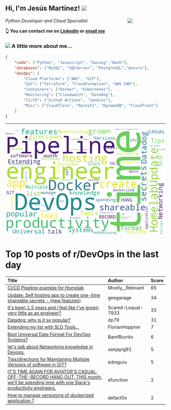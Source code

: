 <!--
**jmartinezl/jmartinezl** is a ✨ _special_ ✨ repository because its `README.md` (this file) appears on your GitHub profile.

Here are some ideas to get you started:

- 🔭 I’m currently working on ...
- 🌱 I’m currently learning ...
- 👯 I’m looking to collaborate on ...
- 🤔 I’m looking for help with ...
- 💬 Ask me about ...
- 📫 How to reach me: ...
- 😄 Pronouns: ...
- ⚡ Fun fact: ...
-->

<h2>Hi, I'm Jesús Martinez! <img src="https://media.giphy.com/media/WUlplcMpOCEmTGBtBW/giphy.gif" width="30"> </h2>
<img align='right' src="https://media.giphy.com/media/NytMLKyiaIh6VH9SPm/giphy.gif" width="120">
<p><em>Python Developer and Cloud Specialist
</em></p>

**👆 You can contact me on [Linkedin](https://www.linkedin.com/in/jes%C3%BAs-martinez-2b7b10104/) or [email me](mailto:jesus.mtz.lorenzo@gmail.com)**

### <img src="https://media.giphy.com/media/VgCDAzcKvsR6OM0uWg/giphy.gif" width="50"> A little more about me...  

```json
{
    "code": ["Python", "Javascript", "GoLang","Bash"],
    "databases": ["MySQL", "SQLServer", "PostgreSQL","Aurora"],
    "devOps": [
        "Cloud Platforms": ["AWS", "GCP"],
        "IaC": ["Terraform", "CloudFormation", "AWS SAM"],
        "Containers": ["Docker", "Kubernetes"],
        "Monitoring": ["Cloudwatch", "Datadog"],
        "CI/CD": ["Github Actions", "Jenkins"],
        "Misc": ["Cloudflare", "Route53", "DynamoDB", "Cloudfront"]
    ]
}
```
---

![Wordcloud](./cloud.png)

# Top 10 posts of r/DevOps in the last day

| Title | Author | Score |
|:---|:---|:---|
| [CI/CD Pipeline example for Homelab](https://www.reddit.com/r/devops/comments/113v8cv/cicd_pipeline_example_for_homelab/) | Mostly__Relevant | 65 |
| [Update: Self hosting app to create one-time shareable secrets - (new features)](https://www.reddit.com/r/devops/comments/1143koz/update_self_hosting_app_to_create_onetime/) | geeganage | 34 |
| [It's been 1.5 years and I feel like I've grown very little as an engineer?](https://www.reddit.com/r/devops/comments/113tidy/its_been_15_years_and_i_feel_like_ive_grown_very/) | Scared-Loquat-7933 | 33 |
| [Datadog: why is it so popular?](https://www.reddit.com/r/devops/comments/114d0an/datadog_why_is_it_so_popular/) | dp79 | 31 |
| [Extending my list with SLO Tools...](https://www.reddit.com/r/devops/comments/1142kn5/extending_my_list_with_slo_tools/) | FlorianHoppner | 7 |
| [Best Universal Date Format For DevOps Systems?](https://www.reddit.com/r/devops/comments/113yaun/best_universal_date_format_for_devops_systems/) | BamfBurrito | 6 |
| [let's talk about Networking knowledge in Devops.](https://www.reddit.com/r/devops/comments/113qdft/lets_talk_about_networking_knowledge_in_devops/) | sanjayrg91 | 5 |
| [Tips/directions for Maintaining Multiple Versions of software in GIT?](https://www.reddit.com/r/devops/comments/1147l3y/tipsdirections_for_maintaining_multiple_versions/) | edmguru | 5 |
| [IT'S TIME AGAIN FOR AVIATOR'S CASUAL, OFF-THE-RECORD HANG OUT. THIS month, we'll be spending time with one Slack's productivity engineers.](https://www.reddit.com/r/devops/comments/1140ib8/its_time_again_for_aviators_casual_offtherecord/) | efunction | 2 |
| [How to manage versioning of dockerized application ?](https://www.reddit.com/r/devops/comments/114dkml/how_to_manage_versioning_of_dockerized_application/) | defact0o | 2 |

